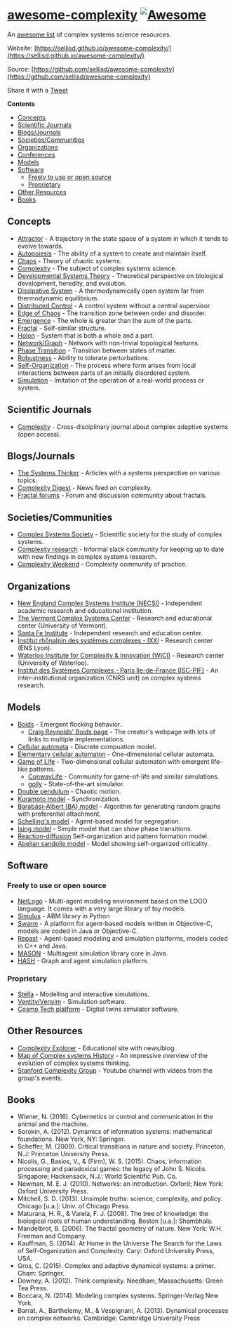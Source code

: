 # [awesome-complexity](https://sellisd.github.io/awesome-complexity/) [![Awesome](https://awesome.re/badge.svg)](https://awesome.re)
An [awesome list](https://github.com/sindresorhus/awesome/blob/master/awesome.md) of complex systems science resources.

Website: [https://sellisd.github.io/awesome-complexity/](https://sellisd.github.io/awesome-complexity/)

Source: [https://github.com/sellisd/awesome-complexity](https://github.com/sellisd/awesome-complexity)

Share it with a <a href="https://twitter.com/share?ref_src=twsrc%5Etfw">Tweet</a>

<!-- START doctoc generated TOC please keep comment here to allow auto update -->
<!-- DON'T EDIT THIS SECTION, INSTEAD RE-RUN doctoc TO UPDATE -->
**Contents**

- [Concepts](#concepts)
- [Scientific Journals](#scientific-journals)
- [Blogs/Journals](#blogsjournals)
- [Societies/Communities](#societiescommunities)
- [Organizations](#organizations)
- [Conferences](#conferences)
- [Models](#models)
- [Software](#software)
  - [Freely to use or open source](#freely-to-use-or-open-source)
  - [Proprietary](#proprietary)
- [Other Resources](#other-resources)
- [Books](#books)

<!-- END doctoc generated TOC please keep comment here to allow auto update -->

## Concepts

- [Attractor](https://en.wikipedia.org/wiki/Attractor) - A trajectory in the state space of a system in which it tends to evolve towards.
- [Autopoiesis](https://en.wikipedia.org/wiki/Autopoiesis) - The ability of a system to create and maintain itself.
- [Chaos](https://en.wikipedia.org/wiki/Chaos_theory) - Theory of chaotic systems.
- [Complexity](https://en.wikipedia.org/wiki/Complexity) - The subject of complex systems science.
- [Developmental Systems Theory](https://en.wikipedia.org/wiki/Developmental_systems_theory) - Theoretical perspective on biological development, heredity, and evolution.
- [Dissipative System](https://en.wikipedia.org/wiki/Dissipative_system) - A thermodynamically open system far from thermodynamic equilibrium.
- [Distributed Control](https://en.wikipedia.org/wiki/Distributed_control_system) - A control system without a central supervisor.
- [Edge of Chaos](https://en.wikipedia.org/wiki/Edge_of_chaos) - The transition zone between order and disorder.
- [Emergence](https://en.wikipedia.org/wiki/Emergence) - The whole is greater than the sum of the parts.
- [Fractal](https://en.wikipedia.org/wiki/Fractal) - Self-similar structure.
- [Holon](https://en.wikipedia.org/wiki/Holon_(philosophy)) - System that is both a whole and a part.
- [Network/Graph](https://en.wikipedia.org/wiki/Complex_network) - Network with non-trivial topological features.
- [Phase Transition](https://en.wikipedia.org/wiki/Phase_transition) - Transition between states of matter.
- [Robustness](https://en.wikipedia.org/wiki/Robustness) - Ability to tolerate perturbations.
- [Self-Organization](https://en.wikipedia.org/wiki/Self-organization) - The process where form arises from local interactions between parts of an initially disordered system.
- [Simulation](https://en.wikipedia.org/wiki/Simulation) - Imitation of the operation of a real-world process or system.

## Scientific Journals

- [Complexity](https://www.hindawi.com/journals/complexity/) - Cross-disciplinary journal about complex adaptive systems (open access).

## Blogs/Journals

- [The Systems Thinker](https://thesystemsthinker.com/) - Articles with a systems perspective on various topics.
- [Complexity Digest](https://comdig.unam.mx/) - News feed on complexity.
- [Fractal forums](https://fractalforums.org/) - Forum and discussion community about fractals.

## Societies/Communities

- [Complex Systems Society](https://cssociety.org/home) - Scientific society for the study of complex systems.
- [Complexity research](https://complexityresearch.slack.com/) - Informal slack community for keeping up to date with new findings in complex systems research.
- [Complexity Weekend](https://www.complexityweekend.com/) - Complexity community of practice.

## Organizations

- [New England Complex Systems Institute (NECSI)](http://www.necsi.edu/) - Independent academic research and educational institution.
- [The Vermont Complex Systems Center](http://vermontcomplexsystems.org/) - Research and educational center (University of Vermont).
- [Santa Fe Institute](https://www.santafe.edu/) - Independent research and education center.
- [Institut rhônalpin des systèmes complexes - IXXI](http://www.ixxi.fr/) - Research center (ENS Lyon).
- [Waterloo Institute for Complexity & Innovation (WICI)](https://uwaterloo.ca/complexity-innovation) - Research center (University of Waterloo).
- [Institut des Systèmes Complexes - Paris Ile-de-France (ISC-PIF)](https://iscpif.fr/) - An inter-institutional organization (CNRS unit) on complex systems research.

## Models

- [Boids](https://en.wikipedia.org/wiki/Boids) - Emergent flocking behavior.
  - [Craig Reynolds' Boids page](https://www.red3d.com/cwr/boids/) - The creator's webpage with lots of links to multiple implementations.
- [Cellular automata](https://en.wikipedia.org/wiki/Cellular_automaton) - Discrete compuation model.
- [Elementary cellular automaton](https://en.wikipedia.org/wiki/Elementary_cellular_automaton) - One-dimensional cellular automata.
- [Game of Life](https://en.wikipedia.org/wiki/Conway%27s_Game_of_Life) - Two-dimensional cellular automaton with emergent life-like patterns.
  - [ConwayLife](http://www.conwaylife.com/) - Community for game-of-life and similar simulations.
  - [golly](http://golly.sourceforge.net/) - State-of-the-art simulator.
- [Double pendulum](https://en.wikipedia.org/wiki/Double_pendulum) - Chaotic motion.
- [Kuramoto model](https://en.wikipedia.org/wiki/Kuramoto_model) - Synchronization.
- [Barabási–Albert (BA) model](https://en.wikipedia.org/wiki/Barab%C3%A1si%E2%80%93Albert_model) - Algorithm for generating random graphs with preferential attachment.
- [Schelling's model](https://en.wikipedia.org/wiki/Schelling%27s_model_of_segregation) - Agent-based model for segregation.
- [Ising model](https://en.wikipedia.org/wiki/Ising_model) - Simple model that can show phase transitions.
- [Reaction-diffusion](https://en.wikipedia.org/wiki/Reaction%E2%80%93diffusion_system) Self-organization and pattern formation model.
- [Abelian sandpile model](https://en.wikipedia.org/wiki/Abelian_sandpile_model) - Model showing self-organized criticality.

## Software

###  Freely to use or open source

- [NetLogo](https://ccl.northwestern.edu/netlogo/) - Multi-agent modeling environment based on the LOGO language. It comes with a very large library of toy models.
- [Simulus](https://simulus.readthedocs.io/en/latest/) - ABM library in Python
- [Swarm](http://www.swarm.org/wiki/Swarm_main_page) - A platform for agent-based models written in Objective-C, models are coded in Java or Objective-C.
- [Repast](https://repast.github.io/) - Agent-based modeling and simulation platforms, models coded in C++ and Java.
- [MASON](https://cs.gmu.edu/~eclab/projects/mason/) - Multiagent simulation library core in Java.
- [HASH](https://hash.ai/) - Graph and agent simulation platform.

### Proprietary

- [Stella](https://www.iseesystems.com/store/products/stella-architect.aspx) - Modelling and interactive simulations.
- [Ventity/Vensim](http://www.ventanasystems.com/software/) - Simulation software.
- [Cosmo Tech platform](https://cosmotech.com) - Digital twins simulator software.

## Other Resources

- [Complexity Explorer](https://www.complexityexplorer.org/) - Educational site with news/blog.
- [Map of Complex systems History](http://www.art-sciencefactory.com/complexity-map_feb09.html) - An impressive overview of the evolution of complex systems thinking.
- [Stanford Complexity Group](https://www.youtube.com/user/StanfordComplexity/videos) - Youtube channel with videos from the group's events.

## Books

 - Wiener, N. (2016). Cybernetics or control and communication in the animal and the machine.
 - Sorokin, A. (2012). Dynamics of information systems: mathematical foundations. New York, NY: Springer.
 - Scheffer, M. (2009). Critical transitions in nature and society. Princeton, N.J: Princeton University Press.
 - Nicolis, G., Basios, V., & (Firm), W. S. (2015). Chaos, information processing and paradoxical games: the legacy of John S. Nicolis. Singapore; Hackensack, N.J.: World Scientific Pub. Co.
 - Newman, M. E. J. (2010). Networks: an introduction. Oxford; New York: Oxford University Press.
 - Mitchell, S. D. (2013). Unsimple truths: science, complexity, and policy. Chicago [u.a.]: Univ. of Chicago Press.
 - Maturana, H. R., & Varela, F. J. (2008). The tree of knowledge: the biological roots of human understanding. Boston [u.a.]: Shambhala.
 - Mandelbrot, B. (2006). The fractal geometry of nature. New York: W.H. Freeman and Company.
 - Kauffman, S. (2014). At Home in the Universe The Search for the Laws of Self-Organization and Complexity. Cary: Oxford University Press, USA.
 - Gros, C. (2015). Complex and adaptive dynamical systems: a primer. Cham: Springer.
 - Downey, A. (2012). Think complexity. Needham, Massachusetts: Green Tea Press.
 - Boccara, N. (2014). Modeling complex systems. Springer-Verlag New York.
 - Barrat, A., Barthelemy, M., & Vespignani, A. (2013). Dynamical processes on complex networks. Cambridge: Cambridge University Press